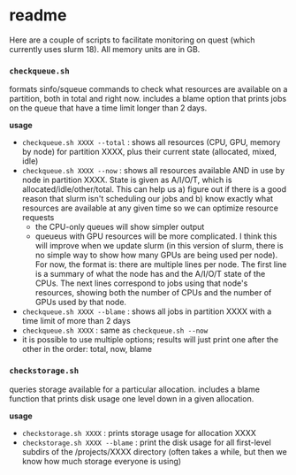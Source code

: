 # readme

Here are a couple of scripts to facilitate monitoring on quest (which currently uses slurm 18). All memory units are in GB.

### `checkqueue.sh`

formats sinfo/squeue commands to check what resources are available on a partition, both in total and right now. includes a blame option that prints jobs on the queue that have a time limit longer than 2 days.

**usage**

- `checkqueue.sh XXXX --total` : shows all resources (CPU, GPU, memory by node) for partition XXXX, plus their current state (allocated, mixed, idle)
- `checkqueue.sh XXXX --now` : shows all resources available AND in use by node in partition XXXX. State is given as A/I/O/T, which is allocated/idle/other/total. This can help us a) figure out if there is a good reason that slurm isn't scheduling our jobs and b) know exactly what resources are available at any given time so we can optimize resource requests
    - the CPU-only queues will show simpler output
    - queueus with GPU resources will be more complicated. I think this will improve when we update slurm (in this version of slurm, there is no simple way to show how many GPUs are being used per node). For now, the format is: there are multiple lines per node. The first line is a summary of what the node has and the A/I/O/T state of the CPUs. The next lines correspond to jobs using that node's resources, showing both the number of CPUs and the number of GPUs used by that node. 
- `checkqueue.sh XXXX --blame` : shows all jobs in partition XXXX with a time limit of more than 2 days
- `checkqueue.sh XXXX` : same as `checkqueue.sh --now`
- it is possible to use multiple options; results will just print one after the other in the order: total, now, blame

### `checkstorage.sh`

queries storage available for a particular allocation. includes a blame function that prints disk usage one level down in a given allocation. 

**usage**

- `checkstorage.sh XXXX` : prints storage usage for allocation XXXX
- `checkstorage.sh XXXX --blame` : print the disk usage for all first-level subdirs of the /projects/XXXX directory (often takes a while, but then we know how much storage everyone is using)

